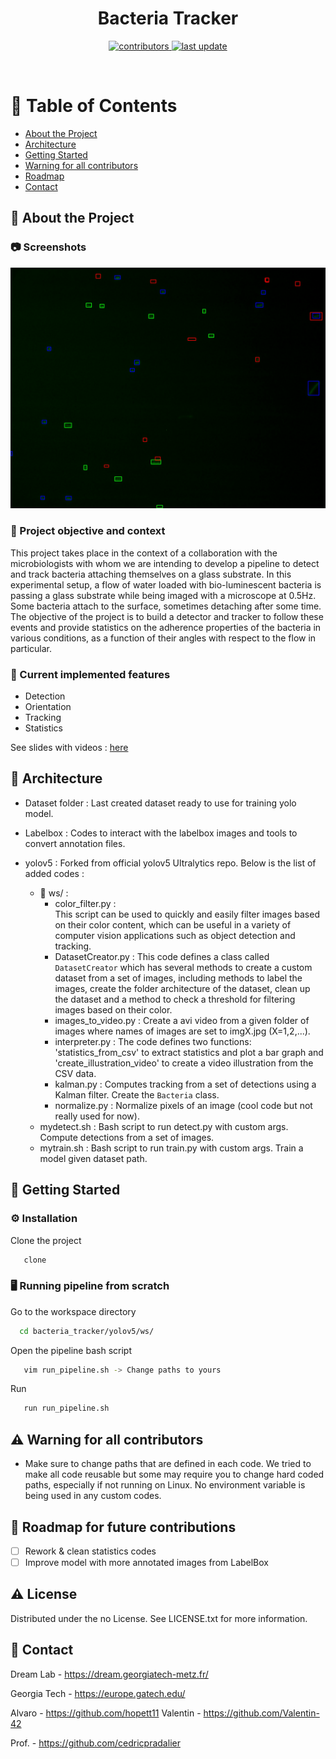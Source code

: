 <div align="center">
  <h1>Bacteria Tracker</h1>
<!-- Badges -->
<p>
  <a href="https://github.com/Valentin-42/bacteria_tracker/graphs/contributors">
    <img src="https://img.shields.io/github/contributors/Valentin-42/bacteria_tracker" alt="contributors" />
  </a>
  <a href="">
    <img src="https://img.shields.io/github/last-commit/Valentin-42/bacteria_tracker" alt="last update" />
  </a>
</p>
 
</div>

<br />

<!-- Table of Contents -->
# :notebook_with_decorative_cover: Table of Contents

- [About the Project](#star2-about-the-project)
- [Architecture](#📐-Architecture) 
- [Getting Started](#Getting-Started)
- [Warning for all contributors](#Warning-for-all-contributors)
- [Roadmap](#Roadmap)
- [Contact](#Contact)

  

<!-- About the Project -->
## :star2: About the Project


<!-- Screenshots -->
### :camera: Screenshots

<div align="center"> 
  <img src="https://github.com/Valentin-42/bacteria_tracker/blob/main/img50.jpg" alt="screenshot" />
</div>


<!-- TechStack -->
### 👋 Project objective and context

This project takes place in the context of a collaboration with the microbiologists with whom we are intending to develop a pipeline to detect and track bacteria attaching themselves on a glass substrate. In this experimental setup, a flow of water loaded with bio-luminescent bacteria is passing a glass substrate while being imaged with a microscope at 0.5Hz. Some bacteria attach to the surface, sometimes detaching after some time. The objective of the project is to build a detector and tracker to follow these events and provide statistics on the adherence properties of the bacteria in various conditions, as a function of their angles with respect to the flow in particular.

<!-- Features -->
### :dart: Current implemented features

- Detection
- Orientation
- Tracking
- Statistics

See slides with videos : [here](https://docs.google.com/presentation/d/1IzDbCYl1f1OtAy6J5RWzvNzrpVyTDHdpT4xsQvKNCBk/edit?usp=sharing)

<!-- Architecture -->
## 	📐  Architecture

- Dataset folder : Last created dataset ready to use for training yolo model.
- Labelbox : Codes to interact with the labelbox images and tools to convert annotation files. 
- yolov5 : Forked from official yolov5 Ultralytics repo. Below is the list of added codes :
	
   * 📁 ws/ : 
	   * color_filter.py :  
	   This script can be used to quickly and easily filter images based on their color content, which can be useful in a variety of computer vision applications such as object detection and tracking.
	   * DatasetCreator.py : 
This code defines a class called `DatasetCreator` which has several methods to create a custom dataset from a set of images, including methods to label the images, create the folder architecture of the dataset, clean up the dataset and a method to check a threshold for filtering images based on their color.
	   * images_to_video.py : Create a avi video from a given folder of images where names of images are set to imgX.jpg (X=1,2,...). 
	   * interpreter.py : 
	   The code defines two functions: 'statistics_from_csv' to extract statistics and plot a bar graph and 'create_illustration_video' to create a video illustration from the CSV data.
	   * kalman.py :
	   Computes tracking from a set of detections using a Kalman filter. Create the `Bacteria` class.
	   * normalize.py : Normalize pixels of an image (cool code but not really used for now).
   * mydetect.sh : Bash script to run detect.py with custom args. Compute detections from a set of images.
   * mytrain.sh : Bash script to run train.py with custom args.  Train a model given dataset path.


<!-- Getting Started -->
## 	🧰  Getting Started


<!-- Installation -->
### :gear: Installation

Clone the project 

```bash
   clone 
```
   

<!-- Run Locally -->
### 🖥️  Running pipeline from scratch


Go to the workspace directory
```bash
  cd bacteria_tracker/yolov5/ws/
```
Open the pipeline bash script
```bash
   vim run_pipeline.sh -> Change paths to yours
```
 Run 
```bash
   run run_pipeline.sh
```
<!-- Warning -->
## ⚠️ Warning for all contributors

- Make sure to change paths that are defined in each code. We tried to make all code reusable but some may require you to change hard coded paths, especially if not running on Linux. No environment variable is being used in any custom codes.  

<!-- Roadmap -->
## 🧭 Roadmap for future contributions

* [ ] Rework & clean statistics codes 
* [ ] Improve model with more annotated images from LabelBox

<!-- License -->
## :warning: License

Distributed under the no License. See LICENSE.txt for more information.


<!-- Contact -->
## :handshake: Contact

Dream Lab   - https://dream.georgiatech-metz.fr/ 

Georgia Tech - https://europe.gatech.edu/

Alvaro - https://github.com/hopett11
Valentin - https://github.com/Valentin-42

Prof. - https://github.com/cedricpradalier




